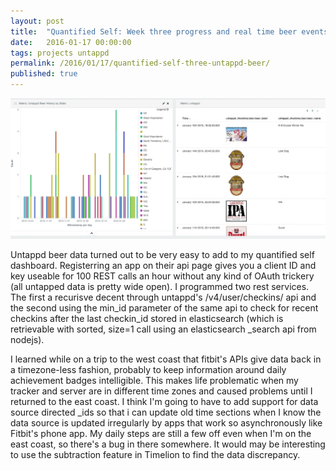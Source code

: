 ```yaml
---
layout: post
title:  "Quantified Self: Week three progress and real time beer events using Untappd"
date:   2016-01-17 00:00:00
tags: projects untappd
permalink: /2016/01/17/quantified-self-three-untappd-beer/
published: true
---
```


![Beer in my dashboard](/images/posts/2016-01-17-beer.jpg "Beer Dashboard")

Untappd beer data turned out to be very easy to add to my quantified self dashboard.  Registerring an app on their api page gives you a client ID and key useable for 100 REST calls an hour without any kind of OAuth trickery (all untapped data is pretty wide open).  I programmed two rest services.  The first a recurisve decent through untappd's /v4/user/checkins/ api and the second using the min_id parameter of the same api to check for recent checkins after the last checkin_id stored in elasticsearch (which is retrievable with sorted, size=1 call using an elasticsearch _search api from nodejs). 

I learned while on a trip to the west coast that fitbit's APIs give data back in a timezone-less fashion, probably to keep information around daily achievement badges intelligible.  This makes life problematic when my tracker and server are in different time zones and caused problems until I returned to the east coast.  I think I'm going to have to add support for data source directed _ids so that i can update old time sections when I know the data source is updated irregularly by apps that work so asynchronously like Fitbit's phone app.  My daily steps are still a few off even when I'm on the east coast, so there's a bug in there somewhere.  It would may be interesting to use the subtraction feature in Timelion to find the data discrepancy.